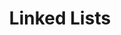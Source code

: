 ---
layout: module
title: Linked Lists
description:
type: lecture
draft: 1
num: 13
due_date: 2023-10-23
---